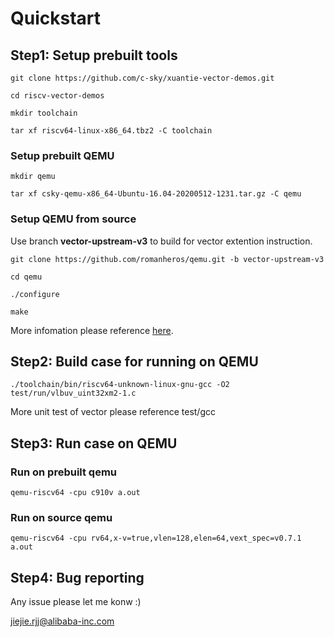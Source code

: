 # Quickstart

## Step1: Setup prebuilt tools

	git clone https://github.com/c-sky/xuantie-vector-demos.git
	
	cd riscv-vector-demos
	
	mkdir toolchain
	
	tar xf riscv64-linux-x86_64.tbz2 -C toolchain
	
### Setup prebuilt QEMU
	
	mkdir qemu
	
	tar xf csky-qemu-x86_64-Ubuntu-16.04-20200512-1231.tar.gz -C qemu
	
### Setup QEMU from source

Use branch **vector-upstream-v3** to build for vector extention instruction.

	git clone https://github.com/romanheros/qemu.git -b vector-upstream-v3
	
	cd qemu
	
	./configure
	
	make

More infomation please reference [here](https://github.com/romanheros/qemu.git).

	
## Step2: Build case for running on QEMU

	./toolchain/bin/riscv64-unknown-linux-gnu-gcc -O2 test/run/vlbuv_uint32xm2-1.c
	
More unit test of vector please reference test/gcc

## Step3: Run case on QEMU

### Run on prebuilt qemu

	qemu-riscv64 -cpu c910v a.out

### Run on source qemu

	qemu-riscv64 -cpu rv64,x-v=true,vlen=128,elen=64,vext_spec=v0.7.1 a.out

## Step4: Bug reporting

Any issue please let me konw :)

<jiejie.rjj@alibaba-inc.com>
